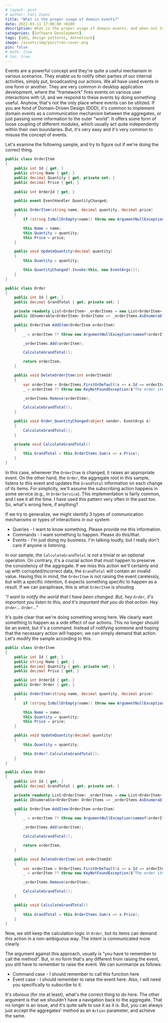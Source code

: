 ```yaml
---
# layout: post
# author: Fati Iseni
title: "What is the proper usage of domain events?"
date: 2021-03-11 17:00:00 +0100
description: What is the proper usage of domain events, and when not to use them!
categories: [Software Development]
tags: [ddd, design patterns, dotnetcore]
image: /assets/img/pozitron-cover.png
pin: false
# math: true
# toc: true
---
```

Events are a powerful concept and they're quite a useful mechanism in various scenarios. They enable us to notify other parties of our internal activities, simply put, broadcasting our actions. We all have used events in one form or another. They are very common in desktop application development, where the "framework" fires events on various user interactions with UI, and we respond to these events by doing something useful. Anyhow, that's not the only place where events can be utilized. If you are fond of Domain-Driven Design (DDD), it's common to implement domain events as a communication mechanism between the aggregates, or just passing some information to the outer "world". It offers some form of loose coupling of different modules, which usually act quite independently within their own boundaries. But, it's very easy and it's very common to misuse the concept of events.

Let's examine the following sample, and try to figure out if we're doing the correct thing.

```c#
public class OrderItem
{
    public int Id { get; }
    public string Name { get; }
    public decimal Quantity { get; private set; }
    public decimal Price { get; }
	
	public int OrderId { get; }

    public event EventHandler QuantityChanged;

    public OrderItem(string name, decimal quantity, decimal price)
    {
        if (string.IsNullOrEmpty(name)) throw new ArgumentNullException(nameof(name));

        this.Name = name;
        this.Quantity = quantity;
        this.Price = price;
    }

    public void UpdateQuantity(decimal quantity)
    {
        this.Quantity = quantity;

        this.QuantityChanged?.Invoke(this, new EventArgs());
    }
}

public class Order
{
    public int Id { get; }
    public decimal GrandTotal { get; private set; }

    private readonly List<OrderItem> _orderItems = new List<OrderItem>();
    public IEnumerable<OrderItem> OrderItems => _orderItems.AsEnumerable();

    public OrderItem AddItem(OrderItem orderItem)
    {
        _ = orderItem ?? throw new ArgumentNullException(nameof(orderItem));

        _orderItems.Add(orderItem);

        CalculateGrandTotal();

        return orderItem;
    }

    public void DeleteOrderItem(int orderItemId)
    {
        var orderItem = OrderItems.FirstOrDefault(x => x.Id == orderItemId);
        _ = orderItem ?? throw new KeyNotFoundException($"The order item with Id: {orderItemId} is not found!");

        _orderItems.Remove(orderItem);

        CalculateGrandTotal();
    }

    public void Order_QuantityChanged(object sender, EventArgs e)
    {
        CalculateGrandTotal();
    }

    private void CalculateGrandTotal()
    {
        this.GrandTotal = this.OrderItems.Sum(x => x.Price);
    }
}
```

In this case, whenever the `OrderItem` is changed, it raises an appropriate event. On the other hand, the `Order`, the aggregate root in this sample, listens to this event and updates the `GrandTotal` information on each change of its items. For simplicity, we'll assume the subscribing action happens in some service (e.g., in `OrderService`). This implementation is fairly common, and I see it all the time. I have used this pattern very often in the past too. So, what's wrong here, if anything?

If we try to generalize, we might identify 3 types of communication mechanisms or types of interactions in our system
- Queries - I want to know something. Please provide me this information.
- Commands - I want something to happen. Please do this/that.
- Events - I'm just doing my business. I'm talking loudly, but I really don't care if anyone is listening.

In our sample, the `CalculateGrandTotal` is not a trivial or an optional operation. On contrary, it's a crucial action that must happen to preserve the consistency of the aggregate. If we miss this action we'll certainly end up with corrupted/incorrect data, the `GrandTotal` will contain an invalid value. Having this in mind, the `OrderItem` is not raising the event carelessly, but with a specific intention, it expects something specific to happen as a result. If we can paraphrase, this is what `OrderItem` is shouting 

*"I want to notify the world that I have been changed. But, hey `Order`, it's important you listen to this, and it's important that you do that action. Hey `Order`... `Order`..."*

It's quite clear that we're doing something wrong here. We clearly want something to happen as a side effect of our actions. This no longer should be an event, but it's a command. Instead of notifying someone and hoping that the necessary action will happen, we can simply demand that action. Let's modify the sample according to this.

```c#
public class OrderItem
{
    public int Id { get; }
    public string Name { get; }
    public decimal Quantity { get; private set; }
    public decimal Price { get; }

    public int OrderId { get; }
    public Order Order { get; }

    public OrderItem(string name, decimal quantity, decimal price)
    {
        if (string.IsNullOrEmpty(name)) throw new ArgumentNullException(nameof(name));

        this.Name = name;
        this.Quantity = quantity;
        this.Price = price;
    }

    public void UpdateQuantity(decimal quantity)
    {
        this.Quantity = quantity;

        this.Order?.CalculateGrandTotal();
    }
}

public class Order
{
    public int Id { get; }
    public decimal GrandTotal { get; private set; }

    private readonly List<OrderItem> _orderItems = new List<OrderItem>();
    public IEnumerable<OrderItem> OrderItems => _orderItems.AsEnumerable();

    public OrderItem AddItem(OrderItem orderItem)
    {
        _ = orderItem ?? throw new ArgumentNullException(nameof(orderItem));

        _orderItems.Add(orderItem);

        CalculateGrandTotal();

        return orderItem;
    }

    public void DeleteOrderItem(int orderItemId)
    {
        var orderItem = OrderItems.FirstOrDefault(x => x.Id == orderItemId);
        _ = orderItem ?? throw new KeyNotFoundException($"The order item with Id: {orderItemId} is not found!");

        _orderItems.Remove(orderItem);

        CalculateGrandTotal();
    }

    public void CalculateGrandTotal()
    {
        this.GrandTotal = this.OrderItems.Sum(x => x.Price);
    }
}
```

Now, we still keep the calculation logic in `Order`, but its items can demand this action in a non-ambiguous way. The intent is communicated more clearly.

The argument against this approach, usually is "you have to remember to call the method". But, in no form that's any different from raising the event, you still have to remember to raise the event. We can summarize as follows:
- Command case - I should remember to call this function here
- Event case - I should remember to raise the event here. Also, I will need you specifically to subscribe to it.

It's obvious (for me at least), what's the correct thing to do here. The other argument is that we shouldn't have a navigation back to the aggregate. That no longer is an issue, and it's quite safe to use it as it is. But, you can always just accept the aggregates' method as an `Action` parameter, and achieve the same.